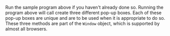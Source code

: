 Run the sample program above if you haven't already done so. Running the program above will call create three different pop-up boxes. Each of these pop-up boxes are unique and are to be used when it is appropriate to do so. These three methods are part of the `Window` object, which is supported by almost all browsers.